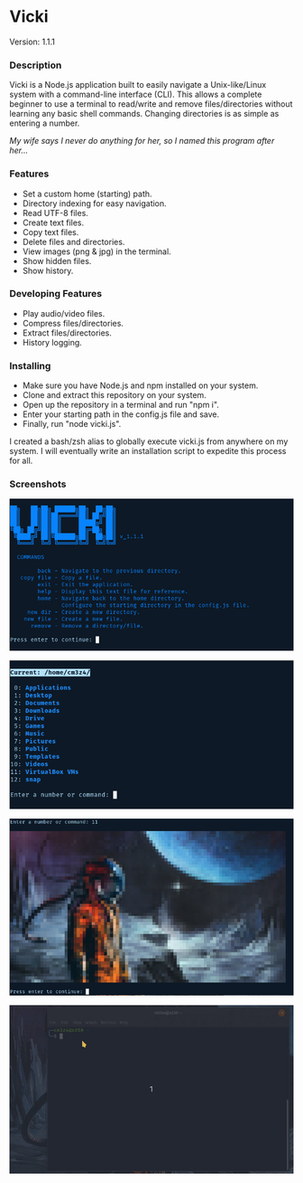 # Vicki

Version: 1.1.1

### Description

Vicki is a Node.js application built to easily navigate a Unix-like/Linux system with a command-line interface (CLI). This allows a complete beginner to use a terminal to read/write and remove files/directories without learning any basic shell commands. Changing directories is as simple as entering a number.

*My wife says I never do anything for her, so I named this program after her...*

### Features
- Set a custom home (starting) path.
- Directory indexing for easy navigation.
- Read UTF-8 files.
- Create text files.
- Copy text files.
- Delete files and directories.
- View images (png & jpg) in the terminal.
- Show hidden files.
- Show history.

### Developing Features
- Play audio/video files.
- Compress files/directories.
- Extract files/directories.
- History logging.

### Installing
- Make sure you have Node.js and npm installed on your system.
- Clone and extract this repository on your system.
- Open up the repository in a terminal and run "npm i".
- Enter your starting path in the config.js file and save.
- Finally, run "node vicki.js".

I created a bash/zsh alias to globally execute vicki.js from anywhere on my system. I will eventually write an installation script to expedite this process for all.

### Screenshots

![](./assets/img/help_screenshot.png)

![](./assets/img/indexing_screenshot.png)

![](./assets/img/pic_screenshot.png)

![](./assets/img/create_delete.gif)
